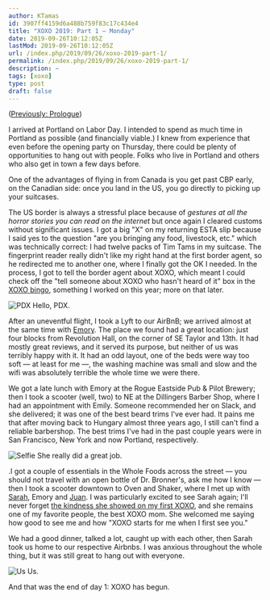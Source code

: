 ```yaml
---
author: KTamas
id: 3907ff4159d6a488b759f83c17c434e4
title: "XOXO 2019: Part 1 — Monday"
date: 2019-09-26T10:12:05Z
lastMod: 2019-09-26T10:12:05Z
url: /index.php/2019/09/26/xoxo-2019-part-1/
permalink: /index.php/2019/09/26/xoxo-2019-part-1/
description: ~
tags: [xoxo]
type: post
draft: false
---
```

([Previously: Prologue](https://blog.ktamas.com/index.php/2019/09/25/xoxo-2019-prologue/))

I arrived at Portland on Labor Day. I intended to spend as much time in Portland as possible (and financially viable.) I knew from experience that even before the opening party on Thursday, there could be plenty of opportunities to hang out with people. Folks who live in Portland and others who also get in town a few days before.

One of the advantages of flying in from Canada is you get past CBP early, on the Canadian side: once you land in the US, you go directly to picking up your suitcases.

The US border is always a stressful place because of *gestures at all the horror stories you can read on the internet* but once again I cleared customs without significant issues. I got a big "X" on my returning ESTA slip because I said yes to the question "are you bringing any food, livestock, etc." which was technically correct: I had twelve packs of Tim Tams in my suitcase. The fingerprint reader really didn't like my right hand at the first border agent, so he redirected me to another one, where I finally got the OK I needed. In the process, I got to tell the border agent about XOXO, which meant I could check off the "tell someone about XOXO who hasn't heard of it" box in the [XOXO bingo](https://xoxo.bingo), something I worked on this year; more on that later.

![PDX](https://i.imgur.com/JHEgUOF.jpg)
Hello, PDX.

After an uneventful flight, I took a Lyft to our AirBnB; we arrived almost at the same time with [Emory](https://twitter.com/emorydunn). The place we found had a great location: just four blocks from Revolution Hall, on the corner of SE Taylor and 13th. It had mostly great reviews, and it served its purpose, but neither of us was terribly happy with it. It had an odd layout, one of the beds were way too soft — at least for me —, the washing machine was small and slow and the wifi was absolutely terrible the whole time we were there.

We got a late lunch with Emory at the Rogue Eastside Pub & Pilot Brewery; then I took a scooter (well, two) to NE at the Dillingers Barber Shop, where I had an appointment with Emily. Someone recommended her on Slack, and she delivered; it was one of the best beard trims I've ever had. It pains me that after moving back to Hungary almost three years ago, I still can't find a reliable barbershop. The best trims I've had in the past couple years were in San Francisco, New York and now Portland, respectively.

![Selfie](https://i.imgur.com/T4I1esX.jpg)
She really did a great job.

.I got a couple of essentials in the Whole Foods across the street — you should not travel with an open bottle of Dr. Bronner's, ask me how I know — then I took a scooter downtown to Oven and Shaker, where I met up with [Sarah](https://twitter.com/fledglingnerd), Emory and [Juan](https://twitter.com/juanbuis). I was particularly excited to see Sarah again; I'll never forget [the kindness she showed on my first XOXO](https://blog.ktamas.com/index.php/2019/08/14/xoxo-2016/#tuesday-a-surprise-dinner), and she remains one of my favorite people, the best XOXO mom. She welcomed me saying how good to see me and how "XOXO starts for me when I first see you." 

We had a good dinner, talked a lot, caught up with each other, then Sarah took us home to our respective Airbnbs. I was anxious throughout the whole thing, but it was still great to hang out with everyone. 

![Us](https://i.imgur.com/gqgS8Qk.jpg)
Us.

And that was the end of day 1: XOXO has begun.